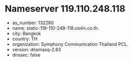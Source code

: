# Nameserver 119.110.248.118

* as_number: 132280
* name: static-119-110-248-118.violin.co.th.
* city: Bangkok
* country: TH
* organization: Symphony Communication Thailand PCL.
* version: dnsmasq-2.83
* dnssec: false
